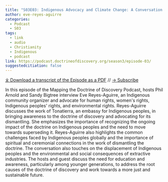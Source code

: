 ```yaml
---
title: "S03E03: Indigenous Advocacy and Climate Change: A Conversation with Evie Reyes-Aguirre"
author: eve-reyes-aguirre
categories:
  - Podcast
  - S03
tags:
  - link
  - audio
  - Christianity
  - Indigenous
  - podcast
link: https://podcast.doctrineofdiscovery.org/season3/episode-03/
suggestedcitiation: false
---
```

<div id="buzzsprout-player-13962172"></div><script src="https://www.buzzsprout.com/1926214/13962172-indigenous-advocacy-and-climate-change-a-conversation-with-evie-reyes-aguirre.js?container_id=buzzsprout-player-13962172&player=small" type="text/javascript" charset="utf-8"></script>

[⤓ Download a transcript of the Episode as a PDF](https://podcast.doctrineofdiscovery.org/assets/pdfs/S03E03-Indigenous-Advocacy-Climate-Change-Evie-Reyes-Aguirre.pdf) // [→ Subscribe]((https://podcast.doctrineofdiscovery.org/subscribe/))

In this episode of the Mapping the Doctrine of Discovery Podcast, hosts Phil Arnold and Sandy Bigtree interview Eve Reyes-Aguirre, an Indigenous community organizer and advocate for human rights, women's rights, Indigenous peoples' rights, and environmental rights. Reyes-Aguirre discusses the work of Tonatierra, an embassy for Indigenous peoples, in bringing awareness to the doctrine of discovery and advocating for its dismantling. She emphasizes the importance of recognizing the ongoing impact of the doctrine on Indigenous peoples and the need to move towards superseding it. Reyes-Aguirre also highlights the common challenges faced by Indigenous peoples globally and the importance of spiritual and ceremonial connections in the work of dismantling the doctrine. The conversation also touches on the displacement of Indigenous peoples and the environmental and social consequences of extractive industries. The hosts and guest discuss the need for education and awareness, particularly among younger generations, to address the root causes of the doctrine of discovery and work towards a more just and sustainable future.
